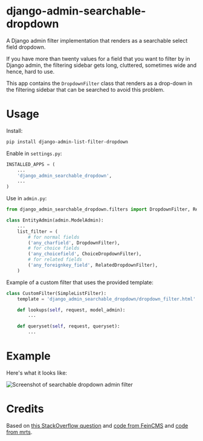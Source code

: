 # django-admin-searchable-dropdown

A Django admin filter implementation that renders as a searchable select field dropdown.

If you have more than twenty values for a field that you want to filter by in
Django admin, the filtering sidebar gets long, cluttered, sometimes wide and hence, hard to use.

This app contains the `DropdownFilter` class that renders as a drop-down in the
filtering sidebar that can be searched to avoid this problem.

# Usage

Install:

```sh
pip install django-admin-list-filter-dropdown
```

Enable in `settings.py`:

```py
INSTALLED_APPS = (
    ...
    'django_admin_searchable_dropdown',
    ...
)

```

Use in `admin.py`:

```py
from django_admin_searchable_dropdown.filters import DropdownFilter, RelatedDropdownFilter, ChoiceDropdownFilter

class EntityAdmin(admin.ModelAdmin):
    ...
    list_filter = (
        # for normal fields
        ('any_charfield', DropdownFilter),
        # for choice fields
        ('any_choicefield', ChoiceDropdownFilter),
        # for related fields
        ('any_foreignkey_field', RelatedDropdownFilter),
    )
```

Example of a custom filter that uses the provided template:

```py
class CustomFilter(SimpleListFilter):
    template = 'django_admin_searchable_dropdown/dropdown_filter.html'

    def lookups(self, request, model_admin):
        ...

    def queryset(self, request, queryset):
        ...
```

# Example

Here's what it looks like:

![Screenshot of searchable dropdown admin filter](https://raw.githubusercontent.com/mrts/django-admin-list-filter-dropdown/master/docs/list-filter-dropdown.png)

# Credits

Based on [this StackOverflow question](http://stackoverflow.com/a/20900314/258772) and
[code from FeinCMS](https://github.com/feincms/feincms/blob/master/feincms/templates/admin/filter.html) and
[code from mrts](https://github.com/mrts/django-admin-list-filter-dropdown/blob/8ab1575dcd3cb9b28a80cc07695cec65fa85dfad/django_admin_listfilter_dropdown/templates/django_admin_listfilter_dropdown/dropdown_filter.html).
